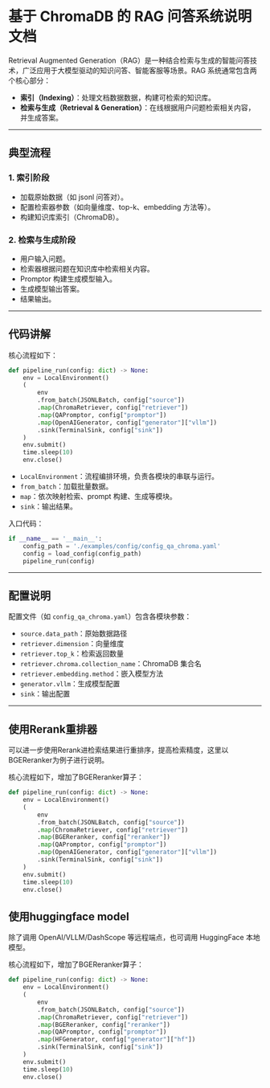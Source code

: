 # 基于 ChromaDB 的 RAG 问答系统说明文档

Retrieval Augmented Generation（RAG）是一种结合检索与生成的智能问答技术，广泛应用于大模型驱动的知识问答、智能客服等场景。RAG 系统通常包含两个核心部分：

- **索引（Indexing）**：处理文档数据数据，构建可检索的知识库。
- **检索与生成（Retrieval & Generation）**：在线根据用户问题检索相关内容，并生成答案。

---

## 典型流程

### 1. 索引阶段

- 加载原始数据（如 jsonl 问答对）。
- 配置检索器参数（如向量维度、top-k、embedding 方法等）。
- 构建知识库索引（ChromaDB）。

### 2. 检索与生成阶段

- 用户输入问题。
- 检索器根据问题在知识库中检索相关内容。
- Promptor 构建生成模型输入。
- 生成模型输出答案。
- 结果输出。

---

## 代码讲解

核心流程如下：

```python
def pipeline_run(config: dict) -> None:
    env = LocalEnvironment()
    (
        env
        .from_batch(JSONLBatch, config["source"])
        .map(ChromaRetriever, config["retriever"])
        .map(QAPromptor, config["promptor"])
        .map(OpenAIGenerator, config["generator"]["vllm"])
        .sink(TerminalSink, config["sink"])
    )
    env.submit()
    time.sleep(10)
    env.close()
```

- `LocalEnvironment`：流程编排环境，负责各模块的串联与运行。
- `from_batch`：加载批量数据。
- `map`：依次映射检索、prompt 构建、生成等模块。
- `sink`：输出结果。

入口代码：

```python
if __name__ == '__main__':
    config_path = './examples/config/config_qa_chroma.yaml'
    config = load_config(config_path)
    pipeline_run(config)
```

---

## 配置说明

配置文件（如 `config_qa_chroma.yaml`）包含各模块参数：

- `source.data_path`：原始数据路径
- `retriever.dimension`：向量维度
- `retriever.top_k`：检索返回数量
- `retriever.chroma.collection_name`：ChromaDB 集合名
- `retriever.embedding.method`：嵌入模型方法
- `generator.vllm`：生成模型配置
- `sink`：输出配置

---

## 使用Rerank重排器

可以进一步使用Rerank进检索结果进行重排序，提高检索精度，这里以BGEReranker为例子进行说明。

核心流程如下，增加了BGEReranker算子：

```python
def pipeline_run(config: dict) -> None:
    env = LocalEnvironment()
    (
        env
        .from_batch(JSONLBatch, config["source"])
        .map(ChromaRetriever, config["retriever"])
        .map(BGEReranker, config["reranker"])  
        .map(QAPromptor, config["promptor"])
        .map(OpenAIGenerator, config["generator"]["vllm"])
        .sink(TerminalSink, config["sink"])
    )
    env.submit()
    time.sleep(10)
    env.close()
```


## 使用huggingface model
除了调用 OpenAI/VLLM/DashScope 等远程端点，也可调用 HuggingFace 本地模型。

核心流程如下，增加了BGEReranker算子：

```python
def pipeline_run(config: dict) -> None:
    env = LocalEnvironment()
    (
        env
        .from_batch(JSONLBatch, config["source"])
        .map(ChromaRetriever, config["retriever"])
        .map(BGEReranker, config["reranker"])  
        .map(QAPromptor, config["promptor"])
        .map(HFGenerator, config["generator"]["hf"])
        .sink(TerminalSink, config["sink"])
    )
    env.submit()
    time.sleep(10)
    env.close()
```